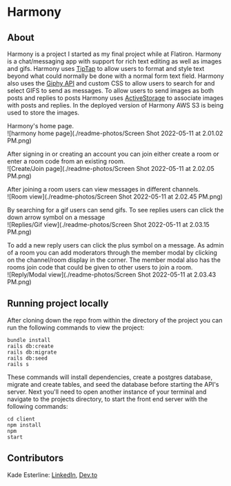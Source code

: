 # Harmony

## About
Harmony is a project I started as my final project while at Flatiron. Harmony is a chat/messaging app with support for rich text editing as well as images and gifs. Harmony uses [TipTap](https://tiptap.dev/) to allow users to format and style text beyond what could normally be done with a normal form text field. Harmony also uses the [Giphy API](https://developers.giphy.com/) and custom CSS to allow users to search for and select GIFS to send as messages. To allow users to send images as both posts and replies to posts Harmony uses [ActiveStorage](https://edgeguides.rubyonrails.org/active_storage_overview.html) to associate images with posts and replies. In the deployed version of Harmony AWS S3 is being used to store the images.

Harmony's home page.<br />
![harmony home page](./readme-photos/Screen Shot 2022-05-11 at 2.01.02 PM.png)

After signing in or creating an account you can join either create a room or enter a room code from an existing room.<br />
![Create/Join page](./readme-photos/Screen Shot 2022-05-11 at 2.02.05 PM.png)

After joining a room users can view messages in different channels.<br />
![Room view](./readme-photos/Screen Shot 2022-05-11 at 2.02.45 PM.png)

By searching for a gif users can send gifs. To see replies users can click the down arrow symbol on a message<br />
![Replies/Gif view](./readme-photos/Screen Shot 2022-05-11 at 2.03.15 PM.png)

To add a new reply users can click the plus symbol on a message. As admin of a room you can add moderators through the member modal by clicking on the channel/room display in the corner. The member modal also has the rooms join code that could be given to other users to join a room.<br />
![Reply/Modal view](./readme-photos/Screen Shot 2022-05-11 at 2.03.43 PM.png)

## Running project locally
After cloning down the repo from within the directory of the project you can run the following commands to view the project:

<code>bundle install</code><br />
<code>rails db:create</code><br />
<code>rails db:migrate</code><br />
<code>rails db:seed</code><br />
<code>rails s</code><br />

These commands will install dependencies, create a postgres database, migrate and create tables, and seed the database before starting the API's server.
Next you'll need to open another instance of your terminal and navigate to the projects directory, to start the front end server with the following commands:<br />

<code>cd client</code><br />
<code>npm install</code><br />
<code>npm start</code><br />

## Contributors
Kade Esterline: [LinkedIn](https://www.linkedin.com/in/kade-esterline/), [Dev.to](https://dev.to/kadeesterline) <br />

